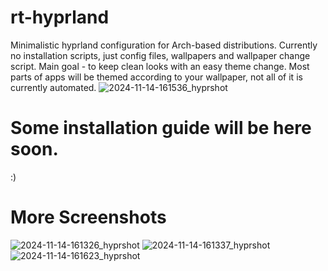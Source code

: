 # rt-hyprland
Minimalistic hyprland configuration for Arch-based distributions. Currently no installation scripts, just config files, wallpapers and wallpaper change script. Main goal - to keep clean looks with an easy theme change. Most parts of apps will be themed according to your wallpaper, not all of it is currently automated.
![2024-11-14-161536_hyprshot](https://github.com/user-attachments/assets/7b98cf9c-ad19-4434-a922-5886071c6606)
# Some installation guide will be here soon.
:)
# More Screenshots
![2024-11-14-161326_hyprshot](https://github.com/user-attachments/assets/b4639c65-fc30-467a-b830-a3edd343c2fa)
![2024-11-14-161337_hyprshot](https://github.com/user-attachments/assets/38f6d8b4-54af-4b3c-97de-9805f7ae3212)
![2024-11-14-161623_hyprshot](https://github.com/user-attachments/assets/169be04a-d867-44f7-9409-a8883191c2c7)
